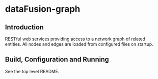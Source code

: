 # dataFusion-graph

## Introduction

[RESTful](https://en.wikipedia.org/wiki/Representational_state_transfer) web services providing access to a network graph of related entities.
All nodes and edges are loaded from configured files on startup.

## Build, Configuration and Running

See the top level README.

